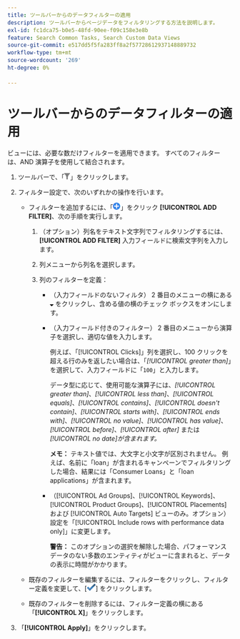 ```yaml
---
title: ツールバーからのデータフィルターの適用
description: ツールバーからページデータをフィルタリングする方法を説明します。
exl-id: fc1dca75-b0e5-48fd-90ee-f09c158e3e8b
feature: Search Common Tasks, Search Custom Data Views
source-git-commit: e517dd5f5fa283ff8a2f57728612937148889732
workflow-type: tm+mt
source-wordcount: '269'
ht-degree: 0%

---
```


# ツールバーからのデータフィルターの適用

ビューには、必要な数だけフィルターを適用できます。 すべてのフィルターは、AND 演算子を使用して結合されます。

1. ツールバーで、「![ フィルター ](/help/search-social-commerce/assets/filter.png " フィルター ")」をクリックします。

1. フィルター設定で、次のいずれかの操作を行います。

   * フィルターを追加するには、「![ フィルターの追加 ](/help/search-social-commerce/assets/add.png " フィルターの追加 ")」をクリック **[!UICONTROL ADD FILTER]**、次の手順を実行します。

      1. （オプション）列名をテキスト文字列でフィルタリングするには、**[!UICONTROL ADD FILTER]** 入力フィールドに検索文字列を入力します。

      1. 列メニューから列名を選択します。

      1. 列のフィルターを定義：

         * （入力フィールドのないフィルタ） 2 番目のメニューの横にある ![ 下矢印 ](/help/search-social-commerce/assets/arrow-down-expand.png " 下矢印 ") をクリックし、含める値の横のチェック ボックスをオンにします。

         * （入力フィールド付きのフィルター） 2 番目のメニューから演算子を選択し、適切な値を入力します。

           例えば、「[!UICONTROL Clicks]」列を選択し、100 クリックを超える行のみを返したい場合は、「*[!UICONTROL greater than]*」を選択して、入力フィールドに「`100`」と入力します。

           データ型に応じて、使用可能な演算子には、*[!UICONTROL greater than]*、*[!UICONTROL less than]*、*[!UICONTROL equals]*、*[!UICONTROL contains]*、*[!UICONTROL doesn't contain]*、*[!UICONTROL starts with]*、*[!UICONTROL ends with]*、*[!UICONTROL no value]*、*[!UICONTROL has value]*、*[!UICONTROL before]*、*[!UICONTROL after]* または *[!UICONTROL no date]が含まれます。*

           **メモ：** テキスト値では、大文字と小文字が区別されません。 例えば、名前に「loan」が含まれるキャンペーンでフィルタリングした場合、結果には「Consumer Loans」と「loan applications」が含まれます。

         * （[!UICONTROL Ad Groups]、[!UICONTROL Keywords]、[!UICONTROL Product Groups]、[!UICONTROL Placements] および [!UICONTROL Auto Targets] ビューのみ。オプション）設定を「[!UICONTROL Include rows with performance data only]」に変更します。

           **警告：** このオプションの選択を解除した場合、パフォーマンスデータのない多数のエンティティがビューに含まれると、データの表示に時間がかかります。

   * 既存のフィルターを編集するには、フィルターをクリックし、フィルター定義を変更して、[![ フィルターの更新 ](/help/search-social-commerce/assets/select.png " フィルターの更新 ")] をクリックします。

   * 既存のフィルターを削除するには、フィルター定義の横にある「**[!UICONTROL X]**」をクリックします。

1. 「**[!UICONTROL Apply]**」をクリックします。
